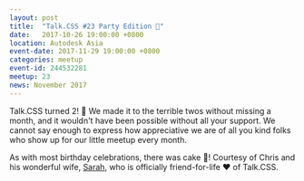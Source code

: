 ```yaml
---
layout: post
title:  "Talk.CSS #23 Party Edition 🎉"
date:   2017-10-26 19:00:00 +0800
location: Autodesk Asia
event-date: 2017-11-29 19:00:00 +0800
categories: meetup
event-id: 244532281
meetup: 23
news: November 2017
---
```

Talk.CSS turned 2! <span class="emoji" role="img" tabindex="0" aria-label="person dancing">&#x1F483;</span> We made it to the terrible twos without missing a month, and it wouldn't have been possible without all your support. We cannot say enough to express how appreciative we are of all you kind folks who show up for our little meetup every month.

As with most birthday celebrations, there was cake <span class="emoji" role="img" tabindex="0" aria-label="birthday cake">&#x1F382;</span>! Courtesy of Chris and his wonderful wife, [Sarah](https://twitter.com/sazzarj), who is officially friend-for-life <span class="emoji" role="img" tabindex="0" aria-label="red heart">&#x2764;&#xFE0F;</span> of Talk.CSS.
